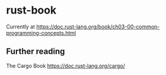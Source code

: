 # rust-book

Currently at https://doc.rust-lang.org/book/ch03-00-common-programming-concepts.html

## Further reading

The Cargo Book https://doc.rust-lang.org/cargo/
